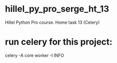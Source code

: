 # hillel_py_pro_serge_ht_13
Hillel Python Pro course. Home task 13 (Celery)

# run celery for this project:
celery -A core worker -l INFO
